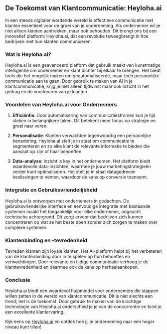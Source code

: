 ## De Toekomst van Klantcommunicatie: Heyloha.ai

In een steeds digitaler wordende wereld is effectieve communicatie met klanten essentieel voor de groei van je onderneming. Als ondernemer wil je niet alleen klanten aantrekken, maar ook behouden. Dit brengt ons bij een innovatief platform: Heyloha.ai, dat een revolutie teweegbrengt in hoe bedrijven met hun klanten communiceren.

### Wat is Heyloha.ai?

Heyloha.ai is een geavanceerd platform dat gebruik maakt van kunstmatige intelligentie om ondernemer en klant dichter bij elkaar te brengen. Het biedt tools die het mogelijk maken om geautomatiseerde, maar toch persoonlijke communicatie aan te gaan. Door gebruik te maken van AI in je klantcommunicatie, krijg je niet alleen tijdwinst maar ook inzicht in het gedrag en de voorkeuren van je klanten.

### Voordelen van Heyloha.ai voor Ondernemers

1. **Efficiëntie**: Door automatisering van communicatiestromen kun je tijd steken in belangrijkere taken. Dit betekent meer focus op strategie en groei naar voren.

2. **Personalisatie**: Klanten verwachten tegenwoordig een persoonlijke benadering. Heyloha.ai stelt je in staat om communicatie te segmenteren en zo elke klant de relevante informatie te bieden die aansluit op zijn of haar behoeften.

3. **Data-analyse**: Inzicht is key in het ondernemen. Het platform biedt waardevolle data-inzichten, waarmee je jouw marketingstrategieën verder kunt optimaliseren. Het stelt je in staat datagedreven beslissingen te nemen, waardoor de kans op conversie toeneemt.

### Integratie en Gebruiksvriendelijkheid

Heyloha.ai is ontworpen met ondernemers in gedachten. De gebruiksvriendelijke interface en eenvoudige integratie met bestaande systemen maakt het toegankelijk voor elke ondernemer, ongeacht technische achtergrond. Dit zorgt ervoor dat bedrijven zich kunnen concentreren op wat ze het beste doen zonder zich zorgen te maken over complexe systemen.

### Klantenbinding en -tevredenheid

Tevreden klanten zijn loyale klanten. Het AI-platform helpt bij het verbeteren van de klantenbinding door in te spelen op hun behoeftes en verwachtingen. Door relevante en tijdige communicatie verhoog je de klanttevredenheid en daarmee ook de kans op herhaalaankopen.

### Conclusie

Heyloha.ai biedt een waardevol hulpmiddel voor ondernemers die stappen willen zetten in de wereld van klantcommunicatie. Dit is niet slechts een trend; het is de toekomst. Door gebruik te maken van de krachtige technologie van Heyloha.ai onderscheid je je van de concurrentie en bied je een excellente klantervaring.

Kijk eens op [Heyloha.ai](https://Heyloha.ai) en ontdek hoe jij je onderneming naar een hoger niveau kunt tillen!
